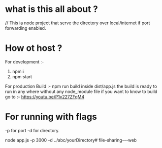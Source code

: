 # what is this all about ?

// This ia node project that serve the directory over local/internet if port forwarding enabled. 

# How ot host  ?
For development :-
1. npm i 
2. npm start

For production Build :- 
npm run build
inside dist/app.js the build is ready to run in any where without any node_module file 
if you want to know to build go to :- https://youtu.be/P1v227ZFqM4

#  For running with flags 

-p for port
-d for directory. 

node app.js -p 3000 -d ../abc/yourDirectory# file-sharing---web
